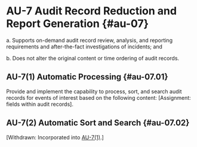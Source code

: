 # AU-7 Audit Record Reduction and Report Generation {#au-07}

a. Supports on-demand audit record review, analysis, and reporting requirements and after-the-fact investigations of incidents; and

b. Does not alter the original content or time ordering of audit records.

## AU-7(1) Automatic Processing {#au-07.01}

Provide and implement the capability to process, sort, and search audit records for events of interest based on the following content: [Assignment: fields within audit records].

## AU-7(2) Automatic Sort and Search {#au-07.02}

[Withdrawn: Incorporated into [AU-7(1)](../au/au-07#au-07.01).]

